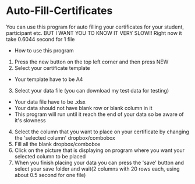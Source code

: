 # Auto-Fill-Certificates
You can use this program for auto filling your certificates for your student, participant etc. BUT I WANT YOU TO KNOW IT VERY SLOW!!
Right now it take 0.6044 second for 1 file
- How to use this program
1. Press the new button on the top left corner and then press NEW
2. Select your certificate template
- Your template have to be A4
3. Select your data file (you can download my test data for testing)
- Your data file have to be .xlsx
- Your data should not have blank row or blank column in it
- This program will run until it reach the end of your data so be aware of it's slowness
4. Select the column that you want to place on your certificate by changing the 'selected column' dropbox/combobox
5. Fill all the blank dropbox/combobox
6. Click on the picture that is displaying on program where you want your selected column to be placed
7. When you finish placing your data you can press the 'save' button and select your save folder and wait(2 columns with 20 rows each, using about 0.5 second for one file)
